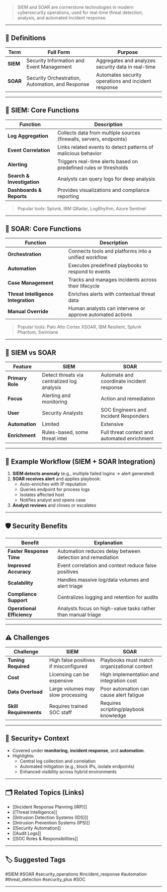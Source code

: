 > SIEM and SOAR are cornerstone technologies in modern cybersecurity operations, used for real-time threat detection, analysis, and automated incident response.

---

## 📌 Definitions

| Term      | Full Form                                | Purpose                                             |
|-----------|-------------------------------------------|-----------------------------------------------------|
| **SIEM**  | Security Information and Event Management | Aggregates and analyzes security data in real-time  |
| **SOAR**  | Security Orchestration, Automation, and Response | Automates security operations and incident response |

---

## 🧠 SIEM: Core Functions

| Function                | Description                                                       |
|-------------------------|-------------------------------------------------------------------|
| **Log Aggregation**      | Collects data from multiple sources (firewalls, servers, endpoints) |
| **Event Correlation**     | Links related events to detect patterns of malicious behavior       |
| **Alerting**             | Triggers real-time alerts based on predefined rules or thresholds  |
| **Search & Investigation** | Analysts can query logs for deep analysis                          |
| **Dashboards & Reports** | Provides visualizations and compliance reporting                   |

> Popular tools: Splunk, IBM QRadar, LogRhythm, Azure Sentinel

---

## 🔁 SOAR: Core Functions

| Function                | Description                                                         |
|-------------------------|---------------------------------------------------------------------|
| **Orchestration**        | Connects tools and platforms into a unified workflow                |
| **Automation**           | Executes predefined playbooks to respond to events                  |
| **Case Management**      | Tracks and manages incidents across their lifecycle                 |
| **Threat Intelligence Integration** | Enriches alerts with contextual threat data               |
| **Manual Override**      | Human analysts can intervene or approve automated actions           |

> Popular tools: Palo Alto Cortex XSOAR, IBM Resilient, Splunk Phantom, Swimlane

---

## 🔄 SIEM vs SOAR

| Feature              | SIEM                                         | SOAR                                           |
|----------------------|-----------------------------------------------|------------------------------------------------|
| **Primary Role**     | Detect threats via centralized log analysis   | Automate and coordinate incident response      |
| **Focus**            | Alerting and monitoring                       | Action and remediation                         |
| **User**             | Security Analysts                             | SOC Engineers and Incident Responders          |
| **Automation**       | Limited                                        | Extensive                                      |
| **Enrichment**       | Rules-based, some threat intel                | Full threat context and automated enrichment   |

---

## 🧰 Example Workflow (SIEM + SOAR Integration)

1. **SIEM detects anomaly** (e.g., multiple failed logins → alert generated)
2. **SOAR receives alert** and applies playbook:
   - Auto-enriches with IP reputation
   - Queries endpoint for process logs
   - Isolates affected host
   - Notifies analyst and opens case
3. **Analyst reviews** and closes or escalates

---

## 🛡️ Security Benefits

| Benefit                   | Explanation                                                   |
|----------------------------|---------------------------------------------------------------|
| **Faster Response Time**   | Automation reduces delay between detection and remediation     |
| **Improved Accuracy**      | Event correlation and context reduce false positives          |
| **Scalability**            | Handles massive log/data volumes and alert triage              |
| **Compliance Support**     | Centralizes logging and retention for audits                   |
| **Operational Efficiency** | Analysts focus on high-value tasks rather than manual triage   |

---

## ⚠️ Challenges

| Challenge               | SIEM                                      | SOAR                                      |
|--------------------------|-------------------------------------------|-------------------------------------------|
| **Tuning Required**       | High false positives if misconfigured     | Playbooks must match organizational context |
| **Cost**                 | Licensing can be expensive                 | High implementation and integration cost   |
| **Data Overload**        | Large volumes may slow processing          | Poor automation can cause alert fatigue     |
| **Skill Requirements**   | Requires trained SOC staff                 | Requires scripting/playbook knowledge       |

---

## 🧠 Security+ Context

- Covered under **monitoring**, **incident response**, and **automation**.
- Highlights:
  - Central log collection and correlation
  - Automated mitigation (e.g., block IPs, isolate endpoints)
  - Enhanced visibility across hybrid environments

---

## 🗂 Related Topics (Links)

- [[Incident Response Planning (IRP)]]
- [[Threat Intelligence]]
- [[Intrusion Detection Systems (IDS)]]
- [[Intrusion Prevention Systems (IPS)]]
- [[Security Automation]]
- [[Audit Logs]]
- [[SOC Roles & Responsibilities]]

---

## 🏷 Suggested Tags

#SIEM #SOAR #security_operations #incident_response #automation #threat_detection #security_plus #SOC

---
